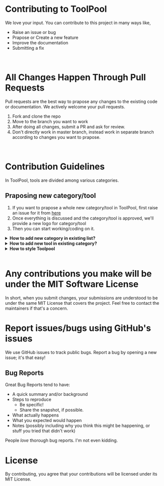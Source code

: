 # Contributing to ToolPool

We love your input. You can contribute to this project in many ways like,

- Raise an issue or bug
- Prapose or Create a new feature
- Improve the documentation
- Submitting a fix

<br/>

# All Changes Happen Through Pull Requests

Pull requests are the best way to prapose any changes to the existing code or documentation. We actively welcome your pull requests.

1. Fork and clone the repo
2. Move to the branch you want to work
3. After doing all changes, submit a PR and ask for review.
4. Don't directly work in master branch, instead work in separate branch according to changes you want to prapose.

<br/>

# Contribution Guidelines

In ToolPool, tools are divided among various categories.

## Praposing new category/tool

1. If you want to prapose a whole new category/tool in ToolPool, first raise an issue for it from [here]()
2. Once everything is discussed and the category/tool is approved, we'll provide a new logo for category/tool
3. Then you can start working/coding on it.

<details>
<summary><strong>How to add new category in existing list?</strong></summary>

1. Create a new branch with `{categoryname}` _(ex. texttools)_ from master
2. Move to `.\static\utils\config.js`
3. In `config` map variable, find the `categoryList` and add the new category details (name, logo, id _(must be in camelCase)_, key _(increment according to last category in list)_ ) at the end according to below format.

```javascript
{
    name: "{CATEGORYNAME}",
    logo: "ADD ANY LOGO FOR JUST TESTING PURPOSE, WE'LL UPDATE THIS LATER",
    id: "{CATEGORYNAME} in camelCase",
    key:{INCREMENT ACCORDING TO LAST CATEGORY IN LIST}
}
```

4. In same `config` map, at the end add a key-value pair with key as **Category name in camelCase** and a list as value which will contain details of tools of that category._(see other category listed in map)_
5. After that move to `.\components\Tools\`
6. Create a new folder with category name in TitleCase
7. Inside that folder you can create folders for new tools

_Note: New category will get listed in `master` only after at least one tool is there(in working condition) for that category_

</details/>

<details>
<summary><strong>How to add new tool in existing category?</strong></summary>

1. Shift to category specific branch
2. Move to `.\static\utils\config.js`
3. In same `config` map, find the category key-value pair.
4. In that list of tools for that category, add details of the new tool.
5. Format of details,

   ```javascript
       {
           title:"{TOOLNAME}",
           desc:"{TOOL DESCRIPTION}",
           link:"tools/{CATEGORYNAME}/{TOOLNAME}",
           icon: "ADD ANY LOGO FOR JUST TESTING PURPOSE, WE'LL UPDATE THIS LATER",
           key:{INCREMENT ACCORDING TO LAST TOOL IN THAT CATEGORY}
       }

   ```

6. After that move to `.\components\Tools\{CATEGORYFOLDER}`
7. Create a new folder with tool name in TitleCase
8. Inside that folder you can code your tool
9. Move to `.static\utils\toolDescription\toolReadmes.js`
10. Create a new variable for your tool and provide detailed information in `markdown` format.
11. Now, move to `.\static\utils\toolComponentsList.js`
12. In `TOOLS` map, go to the desired category and a key-value pair for your new tool details in below format.

    ```javascript
    "{toolname}": {
        title: "{TOOLNAME}",
        component: <TOOLCOMPONENT />,
        url: "{CATEGORY}/{TOOLNAME}",
        description: "{1-LINE DESCRIPTION}.",
        icon: "ADD ANY LOGO FOR JUST TESTING PURPOSE, WE'LL UPDATE THIS LATER",
        readme: {README VARIABLE FOR YOUR TOOL},
        poster: "ADD ANY LINK FOR JUST TESTING PURPOSE, WE'LL UPDATE THIS LATER",
    },
    ```

_You can see other tools for reference_

</details/>

<details>
<summary><strong>How to style Toolpool</strong></summary>
  <br/>
To start with, the styles directory holds most of the properties of the design system. You can find common queries regarding the usage of the style system below.

1.  How to access colors based on Theme
    
    -   [Theme](https://github.com/harshptl14/toolpool/blob/new-tool/styles/theme.js) wraps the [whole app](https://github.com/harshptl14/toolpool/blob/new-tool/components/Layout.js), so it’s accessible throughout the application
        
        To access the theme, use this syntax
        
        ```jsx
        ${({ theme }) => theme.color};
        
        ```
        
        It will automatically detect the light/dark mode and gives the colors accordingly.
        
        [Theme.js](https://github.com/harshptl14/toolpool/blob/new-tool/styles/theme.js) contains the default color for the application for both light and dark modes respectively.
        
2.  How to access different custom component’s style
    
    -   To access rapidly used custom components, go through [styles/mixins.js](https://github.com/harshptl14/toolpool/blob/new-tool/styles/mixins.js)
        To access components, use this syntax
        
        ```jsx
        ${({ theme }) => theme.mixins.smallButton};
        
        ```
        
        If you will run into a situation, where it’s required to make components that will reuse in the future, then make sure to put them into the [mixins](https://github.com/harshptl14/toolpool/blob/new-tool/styles/mixins.js) folder.
        
3.  Want to change the default properties of a component?
    
    -   Use the component’s style from mixins.js, wrap with the custom component and overwrite the value that you want to change.
  
    
        ```jsx
        const StyledCustomizedButton = styled.button`
        ${({ theme }) => theme.mixins.smallButton};
        padding: 1em 2em;
        `;

        ```
</details>
<br/>

# Any contributions you make will be under the MIT Software License

In short, when you submit changes, your submissions are understood to be under the same MIT License that covers the project. Feel free to contact the maintainers if that's a concern.

# Report issues/bugs using GitHub's issues

We use GitHub issues to track public bugs. Report a bug by opening a new issue; it's that easy!

## Bug Reports

Great Bug Reports tend to have:

- A quick summary and/or background
- Steps to reproduce
  - Be specific!
  - Share the snapshot, if possible.
- What actually happens
- What you expected would happen
- Notes (possibly including why you think this might be happening, or stuff you tried that didn't work)

People _love_ thorough bug reports. I'm not even kidding.

# License

By contributing, you agree that your contributions will be licensed under its MIT License.
